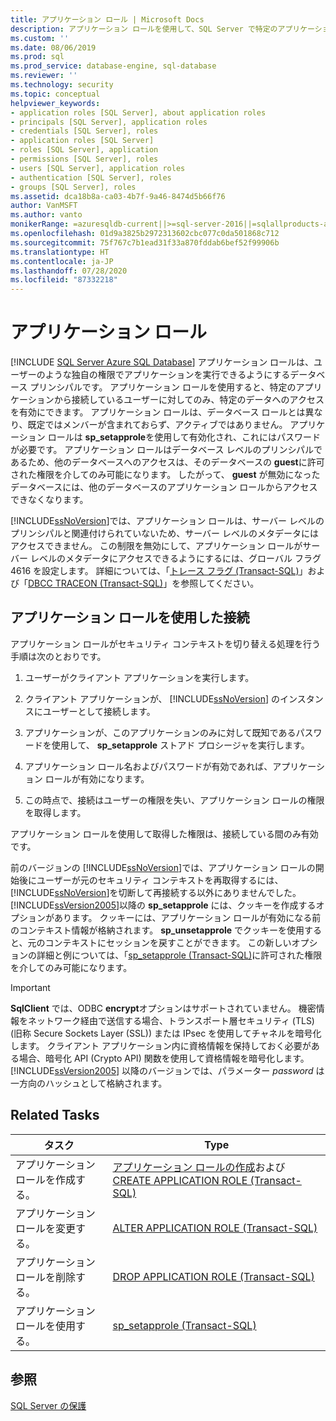 ```yaml
---
title: アプリケーション ロール | Microsoft Docs
description: アプリケーション ロールを使用して、SQL Server で特定のアプリケーションを介して接続するユーザーに対してのみ、データへのアクセスを有効にします。
ms.custom: ''
ms.date: 08/06/2019
ms.prod: sql
ms.prod_service: database-engine, sql-database
ms.reviewer: ''
ms.technology: security
ms.topic: conceptual
helpviewer_keywords:
- application roles [SQL Server], about application roles
- principals [SQL Server], application roles
- credentials [SQL Server], roles
- application roles [SQL Server]
- roles [SQL Server], application
- permissions [SQL Server], roles
- users [SQL Server], application roles
- authentication [SQL Server], roles
- groups [SQL Server], roles
ms.assetid: dca18b8a-ca03-4b7f-9a46-8474d5b66f76
author: VanMSFT
ms.author: vanto
monikerRange: =azuresqldb-current||>=sql-server-2016||=sqlallproducts-allversions||>=sql-server-linux-2017||=azuresqldb-mi-current
ms.openlocfilehash: 01d9a3825b2972313602cbc077c0da501868c712
ms.sourcegitcommit: 75f767c7b1ead31f33a870fddab6bef52f99906b
ms.translationtype: HT
ms.contentlocale: ja-JP
ms.lasthandoff: 07/28/2020
ms.locfileid: "87332218"
---
```

# <a name="application-roles"></a>アプリケーション ロール
[!INCLUDE [SQL Server Azure SQL Database](../../../includes/applies-to-version/sql-asdb.md)]
  アプリケーション ロールは、ユーザーのような独自の権限でアプリケーションを実行できるようにするデータベース プリンシパルです。 アプリケーション ロールを使用すると、特定のアプリケーションから接続しているユーザーに対してのみ、特定のデータへのアクセスを有効にできます。 アプリケーション ロールは、データベース ロールとは異なり、既定ではメンバーが含まれておらず、アクティブではありません。 アプリケーション ロールは **sp_setapprole**を使用して有効化され、これにはパスワードが必要です。 アプリケーション ロールはデータベース レベルのプリンシパルであるため、他のデータベースへのアクセスは、そのデータベースの **guest**に許可された権限を介してのみ可能になります。 したがって、 **guest** が無効になったデータベースには、他のデータベースのアプリケーション ロールからアクセスできなくなります。  
  
 [!INCLUDE[ssNoVersion](../../../includes/ssnoversion-md.md)]では、アプリケーション ロールは、サーバー レベルのプリンシパルと関連付けられていないため、サーバー レベルのメタデータにはアクセスできません。 この制限を無効にして、アプリケーション ロールがサーバー レベルのメタデータにアクセスできるようにするには、グローバル フラグ 4616 を設定します。 詳細については、「[トレース フラグ &#40;Transact-SQL&#41;](../../../t-sql/database-console-commands/dbcc-traceon-trace-flags-transact-sql.md)」および「[DBCC TRACEON &#40;Transact-SQL&#41;](../../../t-sql/database-console-commands/dbcc-traceon-transact-sql.md)」を参照してください。  
  
## <a name="connecting-with-an-application-role"></a>アプリケーション ロールを使用した接続  
 アプリケーション ロールがセキュリティ コンテキストを切り替える処理を行う手順は次のとおりです。  
  
1.  ユーザーがクライアント アプリケーションを実行します。  
  
2.  クライアント アプリケーションが、 [!INCLUDE[ssNoVersion](../../../includes/ssnoversion-md.md)] のインスタンスにユーザーとして接続します。  
  
3.  アプリケーションが、このアプリケーションのみに対して既知であるパスワードを使用して、 **sp_setapprole** ストアド プロシージャを実行します。  
  
4.  アプリケーション ロール名およびパスワードが有効であれば、アプリケーション ロールが有効になります。  
  
5.  この時点で、接続はユーザーの権限を失い、アプリケーション ロールの権限を取得します。  

 アプリケーション ロールを使用して取得した権限は、接続している間のみ有効です。  
  
 前のバージョンの [!INCLUDE[ssNoVersion](../../../includes/ssnoversion-md.md)]では、アプリケーション ロールの開始後にユーザーが元のセキュリティ コンテキストを再取得するには、 [!INCLUDE[ssNoVersion](../../../includes/ssnoversion-md.md)]を切断して再接続する以外にありませんでした。 [!INCLUDE[ssVersion2005](../../../includes/ssversion2005-md.md)]以降の **sp_setapprole** には、クッキーを作成するオプションがあります。 クッキーには、アプリケーション ロールが有効になる前のコンテキスト情報が格納されます。 **sp_unsetapprole** でクッキーを使用すると、元のコンテキストにセッションを戻すことができます。 この新しいオプションの詳細と例については、「[sp_setapprole &#40;Transact-SQL&#41;](../../../relational-databases/system-stored-procedures/sp-setapprole-transact-sql.md)に許可された権限を介してのみ可能になります。  
  
> [!IMPORTANT]  
>  **SqlClient** では、ODBC **encrypt**オプションはサポートされていません。 機密情報をネットワーク経由で送信する場合、トランスポート層セキュリティ (TLS) (旧称 Secure Sockets Layer (SSL)) または IPsec を使用してチャネルを暗号化します。 クライアント アプリケーション内に資格情報を保持しておく必要がある場合、暗号化 API (Crypto API) 関数を使用して資格情報を暗号化します。 [!INCLUDE[ssVersion2005](../../../includes/ssversion2005-md.md)] 以降のバージョンでは、パラメーター *password* は一方向のハッシュとして格納されます。  
  
## <a name="related-tasks"></a>Related Tasks  
  
| タスク | Type |
| ---- | ---- |
|アプリケーション ロールを作成する。|[アプリケーション ロールの作成](../../../relational-databases/security/authentication-access/create-an-application-role.md)および [CREATE APPLICATION ROLE &#40;Transact-SQL&#41;](../../../t-sql/statements/create-application-role-transact-sql.md)|  
|アプリケーション ロールを変更する。|[ALTER APPLICATION ROLE &#40;Transact-SQL&#41;](../../../t-sql/statements/alter-application-role-transact-sql.md)|  
|アプリケーション ロールを削除する。|[DROP APPLICATION ROLE &#40;Transact-SQL&#41;](../../../t-sql/statements/drop-application-role-transact-sql.md)|  
|アプリケーション ロールを使用する。|[sp_setapprole &#40;Transact-SQL&#41;](../../../relational-databases/system-stored-procedures/sp-setapprole-transact-sql.md)|  
  
## <a name="see-also"></a>参照  
 [SQL Server の保護](../../../relational-databases/security/securing-sql-server.md)  
  
  
